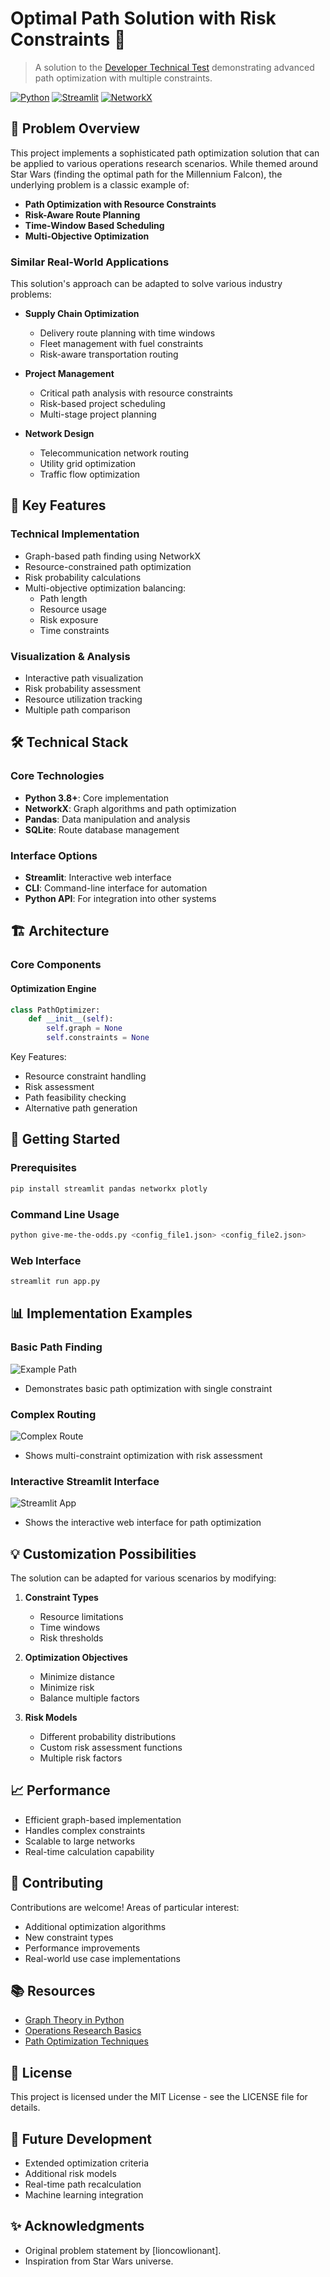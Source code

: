 # Optimal Path Solution with Risk Constraints 🚀

> A solution to the [Developer Technical Test](https://github.com/lioncowlionant/developer-test) demonstrating advanced path optimization with multiple constraints.

[![Python](https://img.shields.io/badge/python-3.8+-blue.svg)](https://www.python.org/downloads/)
[![Streamlit](https://img.shields.io/badge/streamlit-1.30+-green.svg)](https://streamlit.io/)
[![NetworkX](https://img.shields.io/badge/networkx-3.0+-orange.svg)](https://networkx.org/)

## 🎯 Problem Overview

This project implements a sophisticated path optimization solution that can be applied to various operations research scenarios. While themed around Star Wars (finding the optimal path for the Millennium Falcon), the underlying problem is a classic example of:

- **Path Optimization with Resource Constraints**
- **Risk-Aware Route Planning**
- **Time-Window Based Scheduling**
- **Multi-Objective Optimization**

### Similar Real-World Applications

This solution's approach can be adapted to solve various industry problems:

- **Supply Chain Optimization**
  - Delivery route planning with time windows
  - Fleet management with fuel constraints
  - Risk-aware transportation routing

- **Project Management**
  - Critical path analysis with resource constraints
  - Risk-based project scheduling
  - Multi-stage project planning

- **Network Design**
  - Telecommunication network routing
  - Utility grid optimization
  - Traffic flow optimization

## 🌟 Key Features

### Technical Implementation
- Graph-based path finding using NetworkX
- Resource-constrained path optimization
- Risk probability calculations
- Multi-objective optimization balancing:
  - Path length
  - Resource usage
  - Risk exposure
  - Time constraints

### Visualization & Analysis
- Interactive path visualization
- Risk probability assessment
- Resource utilization tracking
- Multiple path comparison

## 🛠️ Technical Stack

### Core Technologies
- **Python 3.8+**: Core implementation
- **NetworkX**: Graph algorithms and path optimization
- **Pandas**: Data manipulation and analysis
- **SQLite**: Route database management

### Interface Options
- **Streamlit**: Interactive web interface
- **CLI**: Command-line interface for automation
- **Python API**: For integration into other systems

## 🏗️ Architecture

### Core Components

#### Optimization Engine
```python
class PathOptimizer:
    def __init__(self):
        self.graph = None
        self.constraints = None
```

Key Features:
- Resource constraint handling
- Risk assessment
- Path feasibility checking
- Alternative path generation

## 🚀 Getting Started

### Prerequisites
```bash
pip install streamlit pandas networkx plotly
```

### Command Line Usage
```bash
python give-me-the-odds.py <config_file1.json> <config_file2.json>
```

### Web Interface
```bash
streamlit run app.py
```

## 📊 Implementation Examples

### Basic Path Finding
![Example Path](resources/example1.png)
- Demonstrates basic path optimization with single constraint

### Complex Routing
![Complex Route](resources/example2.png)
- Shows multi-constraint optimization with risk assessment

### Interactive Streamlit Interface
![Streamlit App](resources/Web_application.png)
- Shows the interactive web interface for path optimization

## 💡 Customization Possibilities

The solution can be adapted for various scenarios by modifying:

1. **Constraint Types**
   - Resource limitations
   - Time windows
   - Risk thresholds

2. **Optimization Objectives**
   - Minimize distance
   - Minimize risk
   - Balance multiple factors

3. **Risk Models**
   - Different probability distributions
   - Custom risk assessment functions
   - Multiple risk factors

## 📈 Performance

- Efficient graph-based implementation
- Handles complex constraints
- Scalable to large networks
- Real-time calculation capability

## 🤝 Contributing

Contributions are welcome! Areas of particular interest:

- Additional optimization algorithms
- New constraint types
- Performance improvements
- Real-world use case implementations

## 📚 Resources

- [Graph Theory in Python](link_to_resource)
- [Operations Research Basics](link_to_resource)
- [Path Optimization Techniques](link_to_resource)

## 📝 License
This project is licensed under the MIT License - see the LICENSE file for details.

## 🎯 Future Development

- Extended optimization criteria
- Additional risk models
- Real-time path recalculation
- Machine learning integration

## ✨ Acknowledgments
- Original problem statement by [lioncowlionant].
- Inspiration from Star Wars universe.